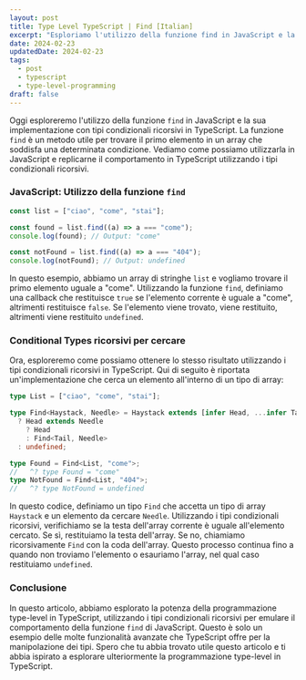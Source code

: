 ```yaml
---
layout: post
title: Type Level TypeScript | Find [Italian]
excerpt: "Esploriamo l'utilizzo della funzione find in JavaScript e la sua implementazione con tipi condizionali ricorsivi in TypeScript"
date: 2024-02-23
updatedDate: 2024-02-23
tags:
  - post
  - typescript
  - type-level-programming
draft: false
---
```


Oggi esploreremo l'utilizzo della funzione `find` in JavaScript e la sua implementazione con tipi condizionali ricorsivi in TypeScript. La funzione `find` è un metodo utile per trovare il primo elemento in un array che soddisfa una determinata condizione. Vediamo come possiamo utilizzarla in JavaScript e replicarne il comportamento in TypeScript utilizzando i tipi condizionali ricorsivi.

### JavaScript: Utilizzo della funzione `find`

```javascript
const list = ["ciao", "come", "stai"];

const found = list.find((a) => a === "come");
console.log(found); // Output: "come"

const notFound = list.find((a) => a === "404");
console.log(notFound); // Output: undefined
```

In questo esempio, abbiamo un array di stringhe `list` e vogliamo trovare il primo elemento uguale a "come". Utilizzando la funzione `find`, definiamo una callback che restituisce `true` se l'elemento corrente è uguale a "come", altrimenti restituisce `false`. Se l'elemento viene trovato, viene restituito, altrimenti viene restituito `undefined`.

### Conditional Types ricorsivi per cercare

Ora, esploreremo come possiamo ottenere lo stesso risultato utilizzando i tipi condizionali ricorsivi in TypeScript. Qui di seguito è riportata un'implementazione che cerca un elemento all'interno di un tipo di array:

```typescript
type List = ["ciao", "come", "stai"];

type Find<Haystack, Needle> = Haystack extends [infer Head, ...infer Tail]
  ? Head extends Needle
    ? Head
    : Find<Tail, Needle>
  : undefined;

type Found = Find<List, "come">;
//   ^? type Found = "come"
type NotFound = Find<List, "404">;
//   ^? type NotFound = undefined
```

In questo codice, definiamo un tipo `Find` che accetta un tipo di array `Haystack` e un elemento da cercare `Needle`. Utilizzando i tipi condizionali ricorsivi, verifichiamo se la testa dell'array corrente è uguale all'elemento cercato. Se sì, restituiamo la testa dell'array. Se no, chiamiamo ricorsivamente `Find` con la coda dell'array. Questo processo continua fino a quando non troviamo l'elemento o esauriamo l'array, nel qual caso restituiamo `undefined`.

### Conclusione

In questo articolo, abbiamo esplorato la potenza della programmazione type-level in TypeScript, utilizzando i tipi condizionali ricorsivi per emulare il comportamento della funzione `find` di JavaScript. Questo è solo un esempio delle molte funzionalità avanzate che TypeScript offre per la manipolazione dei tipi. Spero che tu abbia trovato utile questo articolo e ti abbia ispirato a esplorare ulteriormente la programmazione type-level in TypeScript.

```

```
